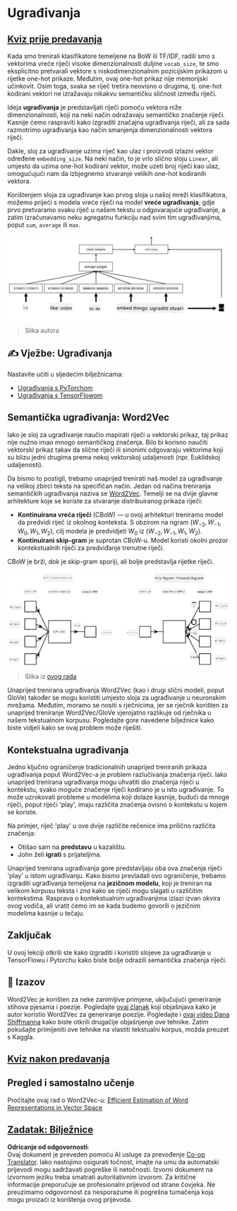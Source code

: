 <!--
CO_OP_TRANSLATOR_METADATA:
{
  "original_hash": "e40b47ac3fd48f71304ede1474e66293",
  "translation_date": "2025-08-25T21:40:30+00:00",
  "source_file": "lessons/5-NLP/14-Embeddings/README.md",
  "language_code": "hr"
}
-->
# Ugrađivanja

## [Kviz prije predavanja](https://red-field-0a6ddfd03.1.azurestaticapps.net/quiz/114)

Kada smo trenirali klasifikatore temeljene na BoW ili TF/IDF, radili smo s vektorima vreće riječi visoke dimenzionalnosti duljine `vocab_size`, te smo eksplicitno pretvarali vektore s niskodimenzionalnim pozicijskim prikazom u rijetke one-hot prikaze. Međutim, ovaj one-hot prikaz nije memorijski učinkovit. Osim toga, svaka se riječ tretira neovisno o drugima, tj. one-hot kodirani vektori ne izražavaju nikakvu semantičku sličnost između riječi.

Ideja **ugrađivanja** je predstavljati riječi pomoću vektora niže dimenzionalnosti, koji na neki način odražavaju semantičko značenje riječi. Kasnije ćemo raspraviti kako izgraditi značajna ugrađivanja riječi, ali za sada razmotrimo ugrađivanja kao način smanjenja dimenzionalnosti vektora riječi.

Dakle, sloj za ugrađivanje uzima riječ kao ulaz i proizvodi izlazni vektor određene `embedding_size`. Na neki način, to je vrlo slično sloju `Linear`, ali umjesto da uzima one-hot kodirani vektor, može uzeti broj riječi kao ulaz, omogućujući nam da izbjegnemo stvaranje velikih one-hot kodiranih vektora.

Korištenjem sloja za ugrađivanje kao prvog sloja u našoj mreži klasifikatora, možemo prijeći s modela vreće riječi na model **vreće ugrađivanja**, gdje prvo pretvaramo svaku riječ u našem tekstu u odgovarajuće ugrađivanje, a zatim izračunavamo neku agregatnu funkciju nad svim tim ugrađivanjima, poput `sum`, `average` ili `max`.

![Slika koja prikazuje klasifikator s ugrađivanjem za pet riječi u nizu.](../../../../../translated_images/embedding-classifier-example.b77f021a7ee67eeec8e68bfe11636c5b97d6eaa067515a129bfb1d0034b1ac5b.hr.png)

> Slika autora

## ✍️ Vježbe: Ugrađivanja

Nastavite učiti u sljedećim bilježnicama:
* [Ugrađivanja s PyTorchom](../../../../../lessons/5-NLP/14-Embeddings/EmbeddingsPyTorch.ipynb)
* [Ugrađivanja s TensorFlowom](../../../../../lessons/5-NLP/14-Embeddings/EmbeddingsTF.ipynb)

## Semantička ugrađivanja: Word2Vec

Iako je sloj za ugrađivanje naučio mapirati riječi u vektorski prikaz, taj prikaz nije nužno imao mnogo semantičkog značenja. Bilo bi korisno naučiti vektorski prikaz takav da slične riječi ili sinonimi odgovaraju vektorima koji su blizu jedni drugima prema nekoj vektorskoj udaljenosti (npr. Euklidskoj udaljenosti).

Da bismo to postigli, trebamo unaprijed trenirati naš model za ugrađivanje na velikoj zbirci teksta na specifičan način. Jedan od načina treniranja semantičkih ugrađivanja naziva se [Word2Vec](https://en.wikipedia.org/wiki/Word2vec). Temelji se na dvije glavne arhitekture koje se koriste za stvaranje distribuiranog prikaza riječi:

 - **Kontinuirana vreća riječi** (CBoW) — u ovoj arhitekturi treniramo model da predvidi riječ iz okolnog konteksta. S obzirom na ngram $(W_{-2},W_{-1},W_0,W_1,W_2)$, cilj modela je predvidjeti $W_0$ iz $(W_{-2},W_{-1},W_1,W_2)$.
 - **Kontinuirani skip-gram** je suprotan CBoW-u. Model koristi okolni prozor kontekstualnih riječi za predviđanje trenutne riječi.

CBoW je brži, dok je skip-gram sporiji, ali bolje predstavlja rijetke riječi.

![Slika koja prikazuje algoritme CBoW i Skip-Gram za pretvaranje riječi u vektore.](../../../../../translated_images/example-algorithms-for-converting-words-to-vectors.fbe9207a726922f6f0f5de66427e8a6eda63809356114e28fb1fa5f4a83ebda7.hr.png)

> Slika iz [ovog rada](https://arxiv.org/pdf/1301.3781.pdf)

Unaprijed trenirana ugrađivanja Word2Vec (kao i drugi slični modeli, poput GloVe) također se mogu koristiti umjesto sloja za ugrađivanje u neuronskim mrežama. Međutim, moramo se nositi s rječnicima, jer se rječnik korišten za unaprijed treniranje Word2Vec/GloVe vjerojatno razlikuje od rječnika u našem tekstualnom korpusu. Pogledajte gore navedene bilježnice kako biste vidjeli kako se ovaj problem može riješiti.

## Kontekstualna ugrađivanja

Jedno ključno ograničenje tradicionalnih unaprijed treniranih prikaza ugrađivanja poput Word2Vec-a je problem razlučivanja značenja riječi. Iako unaprijed trenirana ugrađivanja mogu uhvatiti dio značenja riječi u kontekstu, svako moguće značenje riječi kodirano je u isto ugrađivanje. To može uzrokovati probleme u modelima koji dolaze kasnije, budući da mnoge riječi, poput riječi 'play', imaju različita značenja ovisno o kontekstu u kojem se koriste.

Na primjer, riječ 'play' u ove dvije različite rečenice ima prilično različita značenja:

- Otišao sam na **predstavu** u kazalištu.
- John želi **igrati** s prijateljima.

Unaprijed trenirana ugrađivanja gore predstavljaju oba ova značenja riječi 'play' u istom ugrađivanju. Kako bismo prevladali ovo ograničenje, trebamo izgraditi ugrađivanja temeljena na **jezičnom modelu**, koji je treniran na velikom korpusu teksta i *zna* kako se riječi mogu slagati u različitim kontekstima. Rasprava o kontekstualnim ugrađivanjima izlazi izvan okvira ovog vodiča, ali vratit ćemo im se kada budemo govorili o jezičnim modelima kasnije u tečaju.

## Zaključak

U ovoj lekciji otkrili ste kako izgraditi i koristiti slojeve za ugrađivanje u TensorFlowu i Pytorchu kako biste bolje odrazili semantička značenja riječi.

## 🚀 Izazov

Word2Vec je korišten za neke zanimljive primjene, uključujući generiranje stihova pjesama i poezije. Pogledajte [ovaj članak](https://www.politetype.com/blog/word2vec-color-poems) koji objašnjava kako je autor koristio Word2Vec za generiranje poezije. Pogledajte i [ovaj video Dana Shiffmanna](https://www.youtube.com/watch?v=LSS_bos_TPI&ab_channel=TheCodingTrain) kako biste otkrili drugačije objašnjenje ove tehnike. Zatim pokušajte primijeniti ove tehnike na vlastiti tekstualni korpus, možda preuzet s Kaggla.

## [Kviz nakon predavanja](https://red-field-0a6ddfd03.1.azurestaticapps.net/quiz/214)

## Pregled i samostalno učenje

Pročitajte ovaj rad o Word2Vec-u: [Efficient Estimation of Word Representations in Vector Space](https://arxiv.org/pdf/1301.3781.pdf)

## [Zadatak: Bilježnice](assignment.md)

**Odricanje od odgovornosti**:  
Ovaj dokument je preveden pomoću AI usluge za prevođenje [Co-op Translator](https://github.com/Azure/co-op-translator). Iako nastojimo osigurati točnost, imajte na umu da automatski prijevodi mogu sadržavati pogreške ili netočnosti. Izvorni dokument na izvornom jeziku treba smatrati autoritativnim izvorom. Za kritične informacije preporučuje se profesionalni prijevod od strane čovjeka. Ne preuzimamo odgovornost za nesporazume ili pogrešna tumačenja koja mogu proizaći iz korištenja ovog prijevoda.